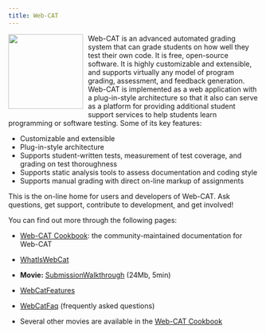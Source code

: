 ```yaml
---
title: Web-CAT
---
```


<img height="150" src="img/wc-box-showcase-150.png" width="150"
  style="float:left;margin: 0 10px 10px 0;"/>

<p>
Web-CAT is an advanced automated grading system that can grade students on
how well they test their own code. It is free, open-source software. It is
highly customizable and extensible, and supports virtually any model of
program grading, assessment, and feedback generation. Web-CAT is implemented
as a web application with a plug-in-style architecture so that it also can
serve as a platform for providing additional student support services to
help students learn programming or software testing. Some of its key
features:
</p>

<ul style="clear:left;">
<li>Customizable and extensible</li>
<li>Plug-in-style architecture</li>
<li>Supports student-written tests, measurement of test coverage, and
  grading on test thoroughness</li>
<li>Supports static analysis tools to assess documentation and coding
  style</li>
<li>Supports manual grading with direct on-line markup of assignments</li>
</ul>

<p>
This is the on-line home for users and developers of Web-CAT. Ask questions,
get support, contribute to development, and get involved!
</p>

<p>
You can find out more through the following pages:
</p>
<ul>
<li><p><a href="Cookbook.html">Web-CAT Cookbook</a>: the
  community-maintained documentation for Web-CAT</p></li>
<li><p><a href="WhatIsWebCat.html">WhatIsWebCat</a></p></li>
<li><p><strong>Movie:</strong> <a href="SubmissionWalkthrough.html">SubmissionWalkthrough</a> (24Mb, 5min)</p></li>
<li><p><a href="WebCatFeatures/html">WebCatFeatures</a></p></li>
<li><p><a href="WebCatFaq.html">WebCatFaq</a> (frequently asked questions)</p></li>
<li><p>Several other movies are available in the
  <a href="Cookbook.html">Web-CAT Cookbook</a></p></li>
</ul>
